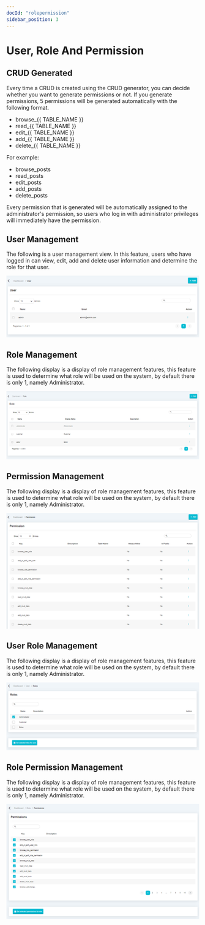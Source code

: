 ```yaml
---
docId: "rolepermission"
sidebar_position: 3
---
```


# User, Role And Permission

## CRUD Generated

Every time a CRUD is created using the CRUD generator, you can decide whether you want to generate permissions or not. If you generate permissions, 5 permissions will be generated automatically with the following format.

- browse\_{{ TABLE_NAME }}
- read\_{{ TABLE_NAME }}
- edit\_{{ TABLE_NAME }}
- add\_{{ TABLE_NAME }}
- delete\_{{ TABLE_NAME }}

For example:

- browse_posts
- read_posts
- edit_posts
- add_posts
- delete_posts

Every permission that is generated will be automatically assigned to the administrator's permission, so users who log in with administrator privileges will immediately have the permission.

## User Management

The following is a user management view. In this feature, users who have logged in can view, edit, add and delete user information and determine the role for that user.

![Docusaurus logo](/img/user-management.png)

## Role Management

The following display is a display of role management features, this feature is used to determine what role will be used on the system, by default there is only 1, namely Administrator.

![Docusaurus logo](/img/role-management.png)

## Permission Management

The following display is a display of role management features, this feature is used to determine what role will be used on the system, by default there is only 1, namely Administrator.

![Docusaurus logo](/img/permission-management.png)

## User Role Management

The following display is a display of role management features, this feature is used to determine what role will be used on the system, by default there is only 1, namely Administrator.

![Docusaurus logo](/img/user-role-management.png)

## Role Permission Management

The following display is a display of role management features, this feature is used to determine what role will be used on the system, by default there is only 1, namely Administrator.

![Docusaurus logo](/img/role-permission-management.png)
